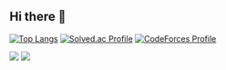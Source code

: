 ## Hi there 👋

<!--
**hwisungkk/hwisungkk** is a ✨ _special_ ✨ repository because its `README.md` (this file) appears on your GitHub profile.

Here are some ideas to get you started:

- 🔭 I’m currently working on ...
- 🌱 I’m currently learning ...
- 👯 I’m looking to collaborate on ...
- 🤔 I’m looking for help with ...
- 💬 Ask me about ...
- 📫 How to reach me: ...
- 😄 Pronouns: ...
- ⚡ Fun fact: ...
-->
[![Top Langs](https://github-readme-stats.vercel.app/api/top-langs/?username=hwisungkk)](https://github.com/anuraghazra/github-readme-stats)
[![Solved.ac Profile](http://mazassumnida.wtf/api/v2/generate_badge?boj=glnthd02)](https://solved.ac/glnthd02/)
[![CodeForces Profile](https://cf.leed.at?id=glnthd02)](https://codeforces.com/profile/glnthd02)

<img src="https://img.shields.io/badge/Python-3776AB?style=for-the-badge&logo=Python&logoColor=white">
<img src="https://img.shields.io/badge/C++-3776AB?style=for-the-badge&logo=C++&logoColor=white">
